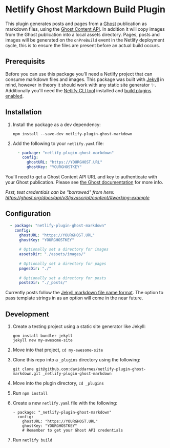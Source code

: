 # Netlify Ghost Markdown Build Plugin

This plugin generates posts and pages from a [Ghost](https://ghost.org) publication as markdown files, using the [Ghost Content API](https://ghost.org/docs/api/v3/content/). In addition it will copy images from the Ghost publication into a local assets directory. Pages, posts and images will be generated on the `onPreBuild` event in the Netlify deployment cycle, this is to ensure the files are present before an actual build occurs.

## Prerequisits

Before you can use this package you'll need a Netlify project that can consume markdown files and images. This package was built with [Jekyll](https://jekyllrb.com) in mind, however in theory it should work with any static site generator :sparkles:. Additionally you'll need the [Netlify CLI tool](https://github.com/netlify/cli#netlify-cli) installed and [build plugins enabled](https://www.netlify.com/build/plugins-beta/).

## Installation

1. Install the package as a dev dependency:
   ```
   npm install --save-dev netlify-plugin-ghost-markdown
   ```

1. Add the following to your `netlify.yaml` file:
   ``` yaml
     - package: "netlify-plugin-ghost-markdown"
       config:
         ghostURL: "https://YOURGHOST.URL"
         ghostKey: "YOURGHOSTKEY"
   ```

You'll need to get a Ghost Content API URL and key to authenticate with your Ghost publication. Please see [the Ghost documentation](https://ghost.org/docs/api/v3/javascript/content/#authentication) for more info.

_Psst, test credentials can be "borrowed" from here: https://ghost.org/docs/api/v3/javascript/content/#working-example_

## Configuration
``` yaml
  - package: "netlify-plugin-ghost-markdown"
    config:
      ghostURL: "https://YOURGHOST.URL"
      ghostKey: "YOURGHOSTKEY"
      
      # Optionally set a directory for images
      assetsDir: "./assets/images/"
      
      # Optionally set a directory for pages
      pagesDir: "./"
      
      # Optionally set a directory for posts
      postsDir: "./_posts/"
```

Currently posts follow the [Jekyll markdown file name format](https://jekyllrb.com/docs/posts/#creating-posts). The option to pass template strings in as an option will come in the near future.

## Development

1. Create a testing project using a static site generator like Jekyll:
   ```
   gem install bundler jekyll
   jekyll new my-awesome-site
   ```
1. Move into that project, `cd my-awesome-site`

1. Clone this repo into a `_plugins` directory using the following:
   ```
   git clone git@github.com:daviddarnes/netlify-plugin-ghost-markdown.git _netlify-plugin-ghost-markdown
   ```

1. Move into the plugin directory, `cd _plugins`

1. Run `npm install`

1. Create a new `netlify.yaml` file with the following:
   ```
   - package: "_netlify-plugin-ghost-markdown"
     config:
       ghostURL: "https://YOURGHOST.URL"
       ghostKey: "YOURGHOSTKEY"
       # Remember to get your Ghost API credentials
   ```

1. Run `netlify build`
